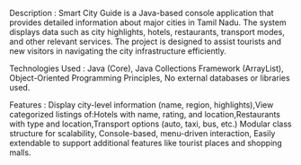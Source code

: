Description :
      Smart City Guide is a Java-based console application that provides detailed information about major cities in Tamil Nadu. The system displays data such as city highlights, hotels, restaurants, transport modes, and other relevant services. The project is designed to assist tourists and new visitors in navigating the city infrastructure efficiently.

Technologies Used :
   Java (Core),
   Java Collections Framework (ArrayList),
   Object-Oriented Programming Principles,
   No external databases or libraries used.

Features :
  Display city-level information (name, region, highlights),View categorized listings of:Hotels with name, rating, and location,Restaurants with type and location,Transport options (auto, taxi, bus, etc.)
    Modular class structure for scalability,
    Console-based, menu-driven interaction,
    Easily extendable to support additional features like tourist places and shopping malls.
